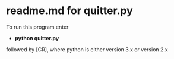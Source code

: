 readme.md for quitter.py
========================

To run this program enter 

* **python quitter.py**

followed by [CR], where python is either version 3.x or version 2.x

